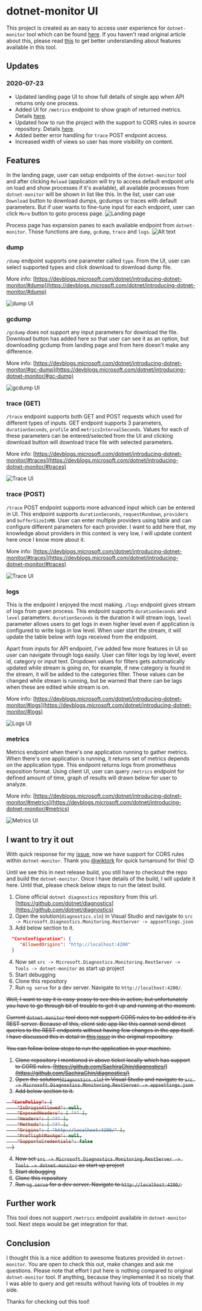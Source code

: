 # dotnet-monitor UI

<!-- dotnet exec "D:\dev\repos\dotnet-diagnostics\artifacts\bin\dotnet-monitor\Debug\netcoreapp2.1\dotnet-monitor.dll" collect --corsAllowedOrigins http://localhost:4200 -u http://localhost:59865 --metricUrls http://localhost:59866 -->

This project is created as an easy to access user experience for `dotnet-monitor` tool which can be found [here](https://github.com/dotnet/diagnostics). If you haven't read original article about this, please read [this](https://devblogs.microsoft.com/dotnet/introducing-dotnet-monitor/) to get better understanding about features available in this tool.

## Updates

### 2020-07-23

- Updated landing page UI to show full details of single app when API returns only one process.
- Added UI for `/metrics` endpoint to show graph of returned metrics. Details [here](#metrics).
- Updated how to run the project with the support to CORS rules in source repository. Details [here](#i-want-to-try-it-out).
- Added better error handling for `trace` POST endpoint access.
- Increased width of views so user has more visibility on content.

## Features

In the landing page, user can setup endpoints of the `dotnet-monitor` tool and after clicking `Reload` (application will try to access default endpoint urls on load and show processes if it's available), all available processes from `dotnet-monitor` will be shown in list like this. In the list, user can use `Download` button to download dumps, gcdumps or traces with default parameters. But if user wants to fine-tune input for each endpoint, user can click `More` button to goto process page.
![Landing page](documentation/images/home.png?raw=true "Landing page")

Process page has expansion panes to each available endpoint from `dotnet-monitor`. Those functions are `dump`, `gcdump`, `trace` and `logs`.
![Alt text](documentation/images/process-home.png?raw=true "Title")

### dump

`/dump` endpoint supports one parameter called `type`. From the UI, user can select supported types and click download to download dump file.

More info: [https://devblogs.microsoft.com/dotnet/introducing-dotnet-monitor/#dump](https://devblogs.microsoft.com/dotnet/introducing-dotnet-monitor/#dump)

![dump UI](documentation/images/dump.png?raw=true "dump UI")

### gcdump

`/gcdump` does not support any input parameters for download the file. Download button has added here so that user can see it as an option, but downloading gcdump from landing page and from here doesn't make any difference.

More info: [https://devblogs.microsoft.com/dotnet/introducing-dotnet-monitor/#gc-dump](https://devblogs.microsoft.com/dotnet/introducing-dotnet-monitor/#gc-dump)

![gcdump UI](documentation/images/gcdump.png?raw=true "gcdump UI")

### trace (GET)

`/trace` endpoint supports both GET and POST requests which used for different types of inputs. GET endpoint supports 3 parameters, `durationSeconds`, `profile` and `metricsIntervalSeconds`. Values for each of these parameters can be entered/selected from the UI and clicking download button will download trace file with selected parameters.

More info: [https://devblogs.microsoft.com/dotnet/introducing-dotnet-monitor/#traces](https://devblogs.microsoft.com/dotnet/introducing-dotnet-monitor/#traces)

![Trace UI](documentation/images/trace-get.png?raw=true "Trace UI")

### trace (POST)

`/trace` POST endpoint supports more advanced input which can be entered in UI. This endpoint supports `durationSeconds`, `requestRundown`, `providers` and `bufferSizeInMB`. User can enter multiple providers using table and can configure different parameters for each provider. I want to add here that, my knowledge about providers in this context is very low, I will update content here once I know more about it.

More info: [https://devblogs.microsoft.com/dotnet/introducing-dotnet-monitor/#traces](https://devblogs.microsoft.com/dotnet/introducing-dotnet-monitor/#traces)

![Trace UI](documentation/images/trace-post.png?raw=true "Trace UI")

### logs

This is the endpoint I enjoyed the most making. `/logs` endpoint gives stream of logs from given process. This endpoint supports `durationSeconds` and `level` parameters. `durationSeconds` is the duration it will stream logs, `level` parameter allows users to get logs in even higher level even if application is configured to write logs in low level. When user start the stream, it will update the table below with logs received from the endpoint.

Apart from inputs for API endpoint, I've added few more features in UI so user can navigate through logs easily. User can filter logs by log level, event id, category or input text. Dropdown values for filters gets automatically updated while stream is going on, for example, if new category is found in the stream, it will be added to the categories filter. These values can be changed while stream is running, but be warned that there can be lags when these are edited while stream is on.

More info: [https://devblogs.microsoft.com/dotnet/introducing-dotnet-monitor/#logs](https://devblogs.microsoft.com/dotnet/introducing-dotnet-monitor/#logs)

![Logs UI](documentation/images/logs.png?raw=true "Logs UI")

### metrics

Metrics endpoint when there's one application running to gather metrics. When there's one application is running, it returns set of metrics depends on the application type. This endpoint returns logs from prometheus exposition format. Using client UI, user can query `/metrics` endpoint for defined amount of time, graph of results will drawn below for user to analyze.

More info: [https://devblogs.microsoft.com/dotnet/introducing-dotnet-monitor/#metrics](https://devblogs.microsoft.com/dotnet/introducing-dotnet-monitor/#metrics)

![Metrics UI](documentation/images/metrics.png?raw=true "Metrics UI")

## I want to try it out

With quick response for my [issue](https://github.com/dotnet/diagnostics/issues/1346), now we have support for CORS rules within `dotnet-monitor`. Thank you [@wiktork](https://github.com/wiktork) for quick turnaround for this! 😊

Until we see this in next release build, you still have to checkout the repo and build the `dotnet-monitor`. Once I have details of the build, I will update it here. Until that, please check below steps to run the latest build.

1. Clone official `dotnet diagnostics` repository from this url. [https://github.com/dotnet/diagnostics](https://github.com/dotnet/diagnostics)
2. Open the solution(`diagnostics.sln`) in Visual Studio and navigate to `src -> Microsoft.Diagnostics.Monitoring.RestServer -> appsettings.json`
3. Add below section to it.

```json
  "CorsConfiguration": {
     "AllowedOrigins": "http://localhost:4200"
  }
```

4. Now set `src -> Microsoft.Diagnostics.Monitoring.RestServer -> Tools -> dotnet-monitor` as start up project
5. Start debugging
6. Clone this repository
7. Run `ng serve` for a dev server. Navigate to `http://localhost:4200/`.

<strike>
Well, I want to say it is easy-peasy to see this in action, but unfortunately you have to go through bit of trouble to get it up and running at the moment.

Current `dotnet-monitor` tool does not support CORS rules to be added to it's REST server. Because of this, client side app like this cannot send direct queries to the REST endpoints without having few changes in the app itself. I have discussed this in detail in [this issue](https://github.com/dotnet/diagnostics/issues/1346) in the original repository.

You can follow below steps to run the application in your machine.

1. Clone repository I mentioned in above ticket locally which has support to CORS rules. [https://github.com/SachiraChin/diagnostics/](https://github.com/SachiraChin/diagnostics/)
2. Open the solution(`diagnostics.sln`) in Visual Studio and navigate to `src -> Microsoft.Diagnostics.Monitoring.RestServer -> appsettings.json`
3. Add below section to it.

```json
  "CorsPolicy": {
    "IsOriginAllowed": null,
    "ExposedHeaders": [ "*" ],
    "Headers": [ "*" ],
    "Methods": [ "*" ],
    "Origins": [ "http://localhost:4200/" ],
    "PreflightMaxAge": null,
    "SupportsCredentials": false
  }
```

4. Now set `src -> Microsoft.Diagnostics.Monitoring.RestServer -> Tools -> dotnet-monitor` as start up project
5. Start debugging
6. Clone this repository
7. Run `ng serve` for a dev server. Navigate to `http://localhost:4200/`. 
</strike>

## Further work

This tool does not support `/metrics` endpoint available in `dotnet-monitor` tool. Next steps would be get integration for that.

## Conclusion

I thought this is a nice addition to awesome features provided in `dotnet-monitor`. You are open to check this out, make changes and ask me questions. Please note that effort I put here is nothing compared to original `dotnet-monitor` tool. If anything, because they implemented it so nicely that I was able to query and get results without having lots of troubles in my side.

Thanks for checking out this tool!
